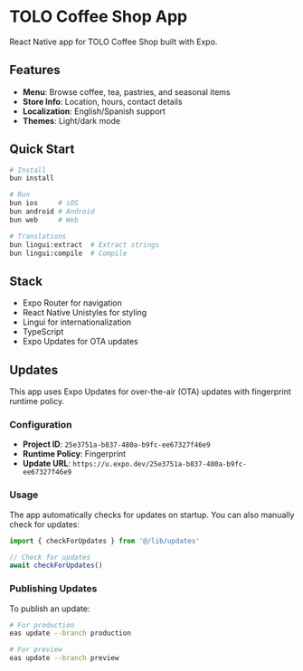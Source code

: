# TOLO Coffee Shop App

React Native app for TOLO Coffee Shop built with Expo.

## Features

- **Menu**: Browse coffee, tea, pastries, and seasonal items
- **Store Info**: Location, hours, contact details
- **Localization**: English/Spanish support
- **Themes**: Light/dark mode

## Quick Start

```bash
# Install
bun install

# Run
bun ios     # iOS
bun android # Android
bun web     # Web

# Translations
bun lingui:extract  # Extract strings
bun lingui:compile  # Compile
```

## Stack

- Expo Router for navigation
- React Native Unistyles for styling
- Lingui for internationalization
- TypeScript
- Expo Updates for OTA updates

## Updates

This app uses Expo Updates for over-the-air (OTA) updates with fingerprint runtime policy.

### Configuration

- **Project ID**: `25e3751a-b837-480a-b9fc-ee67327f46e9`
- **Runtime Policy**: Fingerprint
- **Update URL**: `https://u.expo.dev/25e3751a-b837-480a-b9fc-ee67327f46e9`

### Usage

The app automatically checks for updates on startup. You can also manually check for updates:

```typescript
import { checkForUpdates } from '@/lib/updates'

// Check for updates
await checkForUpdates()
```

### Publishing Updates

To publish an update:

```bash
# For production
eas update --branch production

# For preview
eas update --branch preview
```
